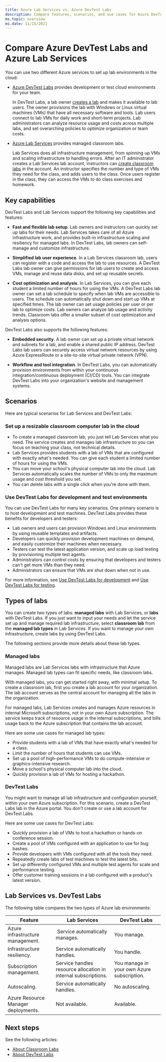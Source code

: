 ```yaml
---
title: Azure Lab Services vs. Azure DevTest Labs
description: Compare features, scenarios, and use cases for Azure DevTest Labs and Azure Lab Services.
ms.topic: overview
ms.date: 11/15/2021
---
```


# Compare Azure DevTest Labs and Azure Lab Services

You can use two different Azure services to set up lab environments in the cloud:

- [Azure DevTest Labs](https://azure.microsoft.com/services/devtest-lab) provides development or test cloud environments for your team.

  In DevTest Labs, a lab owner [creates a lab](devtest-lab-create-lab.md) and makes it available to lab users. The owner provisions the lab with Windows or Linux virtual machines (VMs) that have all necessary software and tools. Lab users connect to lab VMs for daily work and short-term projects. Lab administrators can analyze resource usage and costs across multiple labs, and set overarching policies to optimize organization or team costs.

- [Azure Lab Services](https://azure.microsoft.com/services/lab-services) provides managed classroom labs.

  Lab Services does all infrastructure management, from spinning up VMs and scaling infrastructure to handling errors. After an IT administrator creates a Lab Services lab account, instructors can [create classroom labs](/azure/lab-services/how-to-manage-classroom-labs#create-a-classroom-lab) in the account. An instructor specifies the number and type of VMs they need for the class, and adds users to the class. Once users register in the class, they can access the VMs to do class exercises and homework.

## Key capabilities

DevTest Labs and Lab Services support the following key capabilities and features:

- **Fast and flexible lab setup**. Lab owners and instructors can quickly set up labs for their needs. Lab Services takes care of all Azure infrastructure work, and provides built-in infrastructure scaling and resiliency for managed labs. In DevTest Labs, lab owners can self-manage and customize infrastructure.

- **Simplified lab user experience**. In a Lab Services classroom lab, users can register with a code and access the lab to use resources. A DevTest Labs lab owner can give permissions for lab users to create and access VMs, manage and reuse data disks, and set up reusable secrets.

- **Cost optimization and analysis**. In Lab Services, you can give each student a limited number of hours for using the VMs. A DevTest Labs lab owner can set a lab schedule to specify when lab VMs are accessible to users. The schedule can automatically shut down and start up VMs at specified times. The lab owner can set usage policies per user or per lab to optimize costs. Lab owners can analyze lab usage and activity trends. Classroom labs offer a smaller subset of cost optimization and analysis options.

DevTest Labs also supports the following features:

- **Embedded security**. A lab owner can set up a private virtual network and subnets for a lab, and enable a shared public IP address. DevTest Labs lab users can securely access virtual network resources by using Azure ExpressRoute or a site-to-site virtual private network (VPN).

- **Workflow and tool integration**. In DevTest Labs, you can automatically provision environments from within your continuous integration/continuous deployment (CI/CD) tools. You can integrate DevTest Labs into your organization's website and management systems.

## Scenarios

Here are typical scenarios for Lab Services and DevTest Labs:

### Set up a resizable classroom computer lab in the cloud

- To create a managed classroom lab, you just tell Lab Services what you need. The service creates and manages lab infrastructure so you can focus on teaching your class, not technical details.
- Lab Services provides students with a lab of VMs that are configured with exactly what's needed. You can give each student a limited number of hours for using the VMs.
- You can move your school's physical computer lab into the cloud. Lab Services automatically scales the number of VMs to only the maximum usage and cost threshold you set.
- You can delete labs with a single click when you're done with them.

### Use DevTest Labs for development and test environments

You can use DevTest Labs for many key scenarios. One primary scenario is to host development and test machines. DevTest Labs provides these benefits for developers and testers:

- Lab owners and users can provision Windows and Linux environments by using reusable templates and artifacts.
- Developers can quickly provision development machines on demand, and easily customize their machines when necessary.
- Testers can test the latest application version, and scale up load testing by provisioning multiple test agents.
- Administrators can control costs by ensuring that developers and testers can't get more VMs than they need.
- Administrators can ensure that VMs are shut down when not in use.

For more information, see [Use DevTest Labs for development](devtest-lab-developer-lab.md) and [Use DevTest Labs for testing](devtest-lab-test-env.md).

## Types of labs

You can create two types of labs: **managed labs** with Lab Services, or **labs** with DevTest Labs. If you just want to input your needs and let the service set up and manage required lab infrastructure, select **classroom lab** from the **managed lab types** in Lab Services. If you want to manage your own infrastructure, create labs by using DevTest Labs.

The following sections provide more details about these lab types.

### Managed labs

Managed labs are Lab Services labs with infrastructure that Azure manages. Managed lab types can fit specific needs, like classroom labs.

With managed labs, you can get started right away, with minimal setup. To create a classroom lab, first you create a lab account for your organization. The lab account serves as the central account for managing all the labs in the organization.

For managed labs, Lab Services creates and manages Azure resources in internal Microsoft subscriptions, not in your own Azure subscription. The service keeps track of resource usage in the internal subscriptions, and bills usage back to the Azure subscription that contains the lab account.

Here are some use cases for managed lab types:

- Provide students with a lab of VMs that have exactly what's needed for a class.
- Limit the number of hours that students can use VMs.
- Set up a pool of high-performance VMs to do compute-intensive or graphics-intensive research.
- Move a school's physical computer lab into the cloud.
- Quickly provision a lab of VMs for hosting a hackathon.

### DevTest Labs

You might want to manage all lab infrastructure and configuration yourself, within your own Azure subscription. For this scenario, create a DevTest Labs lab in the Azure portal. You don't create or use a lab account for DevTest Labs.

Here are some use cases for DevTest Labs:

- Quickly provision a lab of VMs to host a hackathon or hands-on conference session.
- Create a pool of VMs configured with an application to use for bug bashes.
- Provide developers with VMs configured with all the tools they need.
- Repeatedly create labs of test machines to test the latest bits.
- Set up differently configured VMs and multiple test agents for scale and performance testing.
- Offer customer training sessions in a lab configured with a product's latest version.

## Lab Services vs. DevTest Labs

The following table compares the two types of Azure lab environments: 

| Feature | Lab Services | DevTest Labs |
| -------- | ----------------- | ---------- |
| Azure infrastructure management. | Service automatically manages. | You manage.  |
| Infrastructure resiliency. | Service automatically handles. | You handle.  |
| Subscription management. | Service handles resource allocation in internal subscriptions. | You manage in your own Azure subscription. |
| Autoscaling. | Service automatically handles. | No autoscaling. |
| Azure Resource Manager deployments. | Not available. | Available. |

## Next steps

See the following articles: 

- [About Classroom Labs](../lab-services/classroom-labs-overview.md)
- [About DevTest Labs](devtest-lab-overview.md)
